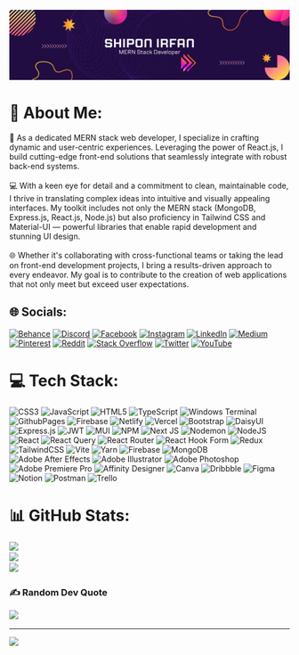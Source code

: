 ![logo](https://github.com/shiponirfan/shiponirfan/blob/main/Banner.png)
# 💫 About Me:
🚀 As a dedicated MERN stack web developer, I specialize in crafting dynamic and user-centric experiences. Leveraging the power of React.js, I build cutting-edge front-end solutions that seamlessly integrate with robust back-end systems.<br><br>💻 With a keen eye for detail and a commitment to clean, maintainable code, I thrive in translating complex ideas into intuitive and visually appealing interfaces. My toolkit includes not only the MERN stack (MongoDB, Express.js, React.js, Node.js) but also proficiency in Tailwind CSS and Material-UI — powerful libraries that enable rapid development and stunning UI design.<br><br>🌐 Whether it's collaborating with cross-functional teams or taking the lead on front-end development projects, I bring a results-driven approach to every endeavor. My goal is to contribute to the creation of web applications that not only meet but exceed user expectations.<br>


## 🌐 Socials:
[![Behance](https://img.shields.io/badge/Behance-1769ff?logo=behance&logoColor=white)](https://behance.net/shiponirfan) [![Discord](https://img.shields.io/badge/Discord-%237289DA.svg?logo=discord&logoColor=white)](https://discord.gg/zyDESA9X) [![Facebook](https://img.shields.io/badge/Facebook-%231877F2.svg?logo=Facebook&logoColor=white)](https://facebook.com/shiponirfan.dev) [![Instagram](https://img.shields.io/badge/Instagram-%23E4405F.svg?logo=Instagram&logoColor=white)](https://instagram.com/shiponirfan) [![LinkedIn](https://img.shields.io/badge/LinkedIn-%230077B5.svg?logo=linkedin&logoColor=white)](https://linkedin.com/in/shiponirfan) [![Medium](https://img.shields.io/badge/Medium-12100E?logo=medium&logoColor=white)](https://medium.com/@imshiponirfan) [![Pinterest](https://img.shields.io/badge/Pinterest-%23E60023.svg?logo=Pinterest&logoColor=white)](https://pinterest.com/shiponirfan) [![Reddit](https://img.shields.io/badge/Reddit-%23FF4500.svg?logo=Reddit&logoColor=white)](https://reddit.com/user/ShiponIrfan) [![Stack Overflow](https://img.shields.io/badge/-Stackoverflow-FE7A16?logo=stack-overflow&logoColor=white)](https://stackoverflow.com/users/18448969) [![Twitter](https://img.shields.io/badge/Twitter-%231DA1F2.svg?logo=Twitter&logoColor=white)](https://twitter.com/ShiponIrfan) [![YouTube](https://img.shields.io/badge/YouTube-%23FF0000.svg?logo=YouTube&logoColor=white)](https://youtube.com/@UCjI6Hh1z8IBNpyujBFDzE2Q) 

# 💻 Tech Stack:
![CSS3](https://img.shields.io/badge/css3-%231572B6.svg?style=for-the-badge&logo=css3&logoColor=white) ![JavaScript](https://img.shields.io/badge/javascript-%23323330.svg?style=for-the-badge&logo=javascript&logoColor=%23F7DF1E) ![HTML5](https://img.shields.io/badge/html5-%23E34F26.svg?style=for-the-badge&logo=html5&logoColor=white) ![TypeScript](https://img.shields.io/badge/typescript-%23007ACC.svg?style=for-the-badge&logo=typescript&logoColor=white) ![Windows Terminal](https://img.shields.io/badge/Windows%20Terminal-%234D4D4D.svg?style=for-the-badge&logo=windows-terminal&logoColor=white) ![GithubPages](https://img.shields.io/badge/github%20pages-121013?style=for-the-badge&logo=github&logoColor=white) ![Firebase](https://img.shields.io/badge/firebase-%23039BE5.svg?style=for-the-badge&logo=firebase) ![Netlify](https://img.shields.io/badge/netlify-%23000000.svg?style=for-the-badge&logo=netlify&logoColor=#00C7B7) ![Vercel](https://img.shields.io/badge/vercel-%23000000.svg?style=for-the-badge&logo=vercel&logoColor=white) ![Bootstrap](https://img.shields.io/badge/bootstrap-%238511FA.svg?style=for-the-badge&logo=bootstrap&logoColor=white) ![DaisyUI](https://img.shields.io/badge/daisyui-5A0EF8?style=for-the-badge&logo=daisyui&logoColor=white) ![Express.js](https://img.shields.io/badge/express.js-%23404d59.svg?style=for-the-badge&logo=express&logoColor=%2361DAFB) ![JWT](https://img.shields.io/badge/JWT-black?style=for-the-badge&logo=JSON%20web%20tokens) ![MUI](https://img.shields.io/badge/MUI-%230081CB.svg?style=for-the-badge&logo=mui&logoColor=white) ![NPM](https://img.shields.io/badge/NPM-%23CB3837.svg?style=for-the-badge&logo=npm&logoColor=white) ![Next JS](https://img.shields.io/badge/Next-black?style=for-the-badge&logo=next.js&logoColor=white) ![Nodemon](https://img.shields.io/badge/NODEMON-%23323330.svg?style=for-the-badge&logo=nodemon&logoColor=%BBDEAD) ![NodeJS](https://img.shields.io/badge/node.js-6DA55F?style=for-the-badge&logo=node.js&logoColor=white) ![React](https://img.shields.io/badge/react-%2320232a.svg?style=for-the-badge&logo=react&logoColor=%2361DAFB) ![React Query](https://img.shields.io/badge/-React%20Query-FF4154?style=for-the-badge&logo=react%20query&logoColor=white) ![React Router](https://img.shields.io/badge/React_Router-CA4245?style=for-the-badge&logo=react-router&logoColor=white) ![React Hook Form](https://img.shields.io/badge/React%20Hook%20Form-%23EC5990.svg?style=for-the-badge&logo=reacthookform&logoColor=white) ![Redux](https://img.shields.io/badge/redux-%23593d88.svg?style=for-the-badge&logo=redux&logoColor=white) ![TailwindCSS](https://img.shields.io/badge/tailwindcss-%2338B2AC.svg?style=for-the-badge&logo=tailwind-css&logoColor=white) ![Vite](https://img.shields.io/badge/vite-%23646CFF.svg?style=for-the-badge&logo=vite&logoColor=white) ![Yarn](https://img.shields.io/badge/yarn-%232C8EBB.svg?style=for-the-badge&logo=yarn&logoColor=white) ![Firebase](https://img.shields.io/badge/Firebase-039BE5?style=for-the-badge&logo=Firebase&logoColor=white) ![MongoDB](https://img.shields.io/badge/MongoDB-%234ea94b.svg?style=for-the-badge&logo=mongodb&logoColor=white) ![Adobe After Effects](https://img.shields.io/badge/Adobe%20After%20Effects-9999FF.svg?style=for-the-badge&logo=Adobe%20After%20Effects&logoColor=white) ![Adobe Illustrator](https://img.shields.io/badge/adobe%20illustrator-%23FF9A00.svg?style=for-the-badge&logo=adobe%20illustrator&logoColor=white) ![Adobe Photoshop](https://img.shields.io/badge/adobe%20photoshop-%2331A8FF.svg?style=for-the-badge&logo=adobe%20photoshop&logoColor=white) ![Adobe Premiere Pro](https://img.shields.io/badge/Adobe%20Premiere%20Pro-9999FF.svg?style=for-the-badge&logo=Adobe%20Premiere%20Pro&logoColor=white) ![Affinity Designer](https://img.shields.io/badge/affinity%20desginer-%231B72BE.svg?style=for-the-badge&logo=affinity-designer&logoColor=white) ![Canva](https://img.shields.io/badge/Canva-%2300C4CC.svg?style=for-the-badge&logo=Canva&logoColor=white) ![Dribbble](https://img.shields.io/badge/Dribbble-EA4C89?style=for-the-badge&logo=dribbble&logoColor=white) ![Figma](https://img.shields.io/badge/figma-%23F24E1E.svg?style=for-the-badge&logo=figma&logoColor=white) ![Notion](https://img.shields.io/badge/Notion-%23000000.svg?style=for-the-badge&logo=notion&logoColor=white) ![Postman](https://img.shields.io/badge/Postman-FF6C37?style=for-the-badge&logo=postman&logoColor=white) ![Trello](https://img.shields.io/badge/Trello-%23026AA7.svg?style=for-the-badge&logo=Trello&logoColor=white)
# 📊 GitHub Stats:
![](https://github-readme-stats.vercel.app/api?username=shiponirfan&theme=radical&hide_border=false&include_all_commits=false&count_private=false)<br/>
![](https://github-readme-streak-stats.herokuapp.com/?user=shiponirfan&theme=radical&hide_border=false)<br/>
![](https://github-readme-stats.vercel.app/api/top-langs/?username=shiponirfan&theme=radical&hide_border=false&include_all_commits=false&count_private=false&layout=compact)

### ✍️ Random Dev Quote
![](https://quotes-github-readme.vercel.app/api?type=horizontal&theme=radical)

---
[![](https://visitcount.itsvg.in/api?id=shiponirfan&icon=7&color=6)](https://visitcount.itsvg.in)

<!-- Proudly created with GPRM ( https://gprm.itsvg.in ) -->
